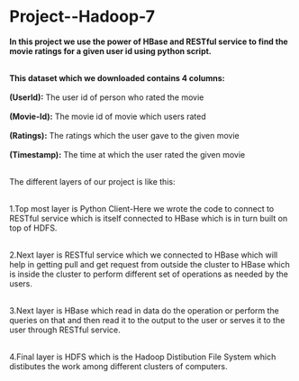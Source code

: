 # Project--Hadoop-7

<table>
  
  **In this project we use the power of HBase and RESTful service to find the movie ratings for a given user id using python script.<br></br>**

  **This dataset which we downloaded contains 4 columns:** <br></br>
  **(UserId):** The user id of person who rated the movie<br></br>
  **(Movie-Id):** The movie id of movie which users rated<br></br>
  **(Ratings):** The ratings which the user gave to the given movie<br></br>
  **(Timestamp):** The time at which the user rated the given movie<br></br>

  The different layers of our project is like this:<br></br>
  
  1.Top most layer is Python Client-Here we wrote the code to connect to RESTful service which is itself connected to HBase which is in turn built on top of HDFS.<br></br>
  
  2.Next layer is RESTful service which we connected to HBase which will help in getting pull and get request from outside the cluster to HBase which is inside the cluster to 
  perform different set of operations as needed by the users.<br></br>

  3.Next layer is HBase which read in data do the operation or perform the queries on that and then read it to the output to the user or serves it to the user through RESTful service.<br></br>

  4.Final layer is HDFS which is the Hadoop Distibution File System which distibutes the work among different clusters of computers.<br></br>
